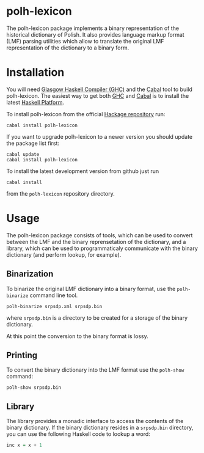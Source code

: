 polh-lexicon
============

The polh-lexicon package implements a binary representation of the historical dictionary of Polish.
It also provides language markup format (LMF) parsing utilities which allow to translate the original
LMF representation of the dictionary to a binary form.


Installation
============

You will need [Glasgow Haskell Compiler (GHC)][ghc] and the [Cabal][cabal] tool
to build polh-lexicon.  The easiest way to get both [GHC][ghc] and [Cabal][cabal]
is to install the latest [Haskell Platform][haskell-platform].

To install polh-lexicon from the official [Hackage repository][hackage-repo] run:

    cabal install polh-lexicon

If you want to upgrade polh-lexicon to a newer version you should
update the package list first:

    cabal update 
    cabal install polh-lexicon

To install the latest development version from github just run

    cabal install

from the `polh-lexicon` repository directory.


Usage
=====

The polh-lexicon package consists of tools, which can be used to convert
between the LMF and the binary reprensetation of the dictionary, and a library,
which can be used to programmaticaly communicate with the binary dictionary
(and perform lookup, for example).

Binarization
------------

To binarize the original LMF dictionary into a binary format, use the
`polh-binarize` command line tool.

    polh-binarize srpsdp.xml srpsdp.bin

where `srpsdp.bin` is a directory to be created for a storage of the
binary dictionary.

At this point the conversion to the binary format is lossy.

Printing
--------

To convert the binary dictionary into the LMF format use the `polh-show` command:

    polh-show srpsdp.bin

Library
-------

The library provides a monadic interface to access the contents of the
binary dictionary.  If the binary dictionary resides in a `srpsdp.bin`
directory, you can use the following Haskell code to lookup a word:

```haskell
inc x = x + 1
```


[hackage-repo]: http://hackage.haskell.org/package/polh-lexicon "polh-lexicon Hackage repository"
[ghc]: http://www.haskell.org/ghc "Glasgow Haskell Compiler"
[cabal]: http://www.haskell.org/cabal "Cabal"
[haskell-platform]: http://www.haskell.org/platform "Haskell Platform"


<!--
Ideas
=====

* Library could provide separate DTD schemas for validation of entire
  dictionary or dictionary fragments.
-->
